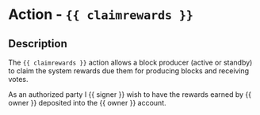 # Action - `{{ claimrewards }}`

## Description

The `{{ claimrewards }}` action allows a block producer (active or standby) to claim the system rewards due them for producing blocks and receiving votes.

As an authorized party I {{ signer }} wish to have the rewards earned by {{ owner }} deposited into the {{ owner }} account.
